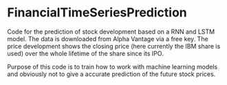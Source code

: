 # FinancialTimeSeriesPrediction

Code for the prediction of stock development based on a RNN and LSTM model. The data is downloaded from Alpha Vantage via a free key. The price development shows the closing price (here currently the IBM share is used) over the whole lifetime of the share since its IPO. 

Purpose of this code is to train how to work with machine learning models and obviously not to give a accurate prediction of the future stock prices. 